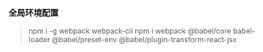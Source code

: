 ### 全局环境配置
> npm i -g webpack webpack-cli
> npm i webpack @babel/core  babel-loader @babel/preset-env @babel/plugin-transform-react-jsx

